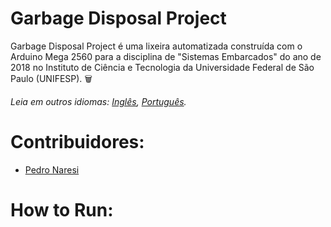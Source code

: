 # Garbage Disposal Project
Garbage Disposal Project é uma lixeira automatizada construída com o Arduino Mega 2560 para a disciplina de "Sistemas Embarcados" do ano de 2018 no Instituto de Ciência e Tecnologia da Universidade Federal de São Paulo (UNIFESP). 🗑️

*Leia em outros idiomas: [Inglês](README.md), [Português](README.pt-BR.md).*

# Contribuidores:
- [Pedro Naresi](https://github.com/pedronaresi)

# How to Run:
